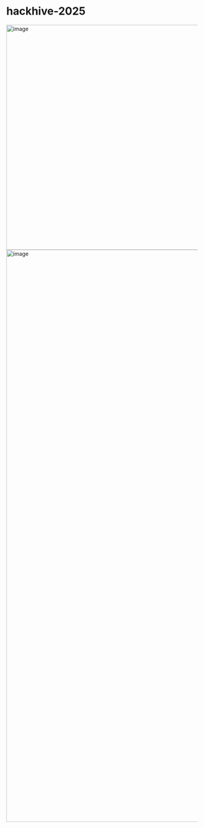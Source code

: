 # hackhive-2025

<img width="592" alt="image" src="https://github.com/user-attachments/assets/dde7a176-6b40-4c70-9ddb-17621dbc4c7c" />

<img width="1506" alt="image" src="https://github.com/user-attachments/assets/36d481b1-2cc5-4f6f-aa3a-ed65d033b124" />
